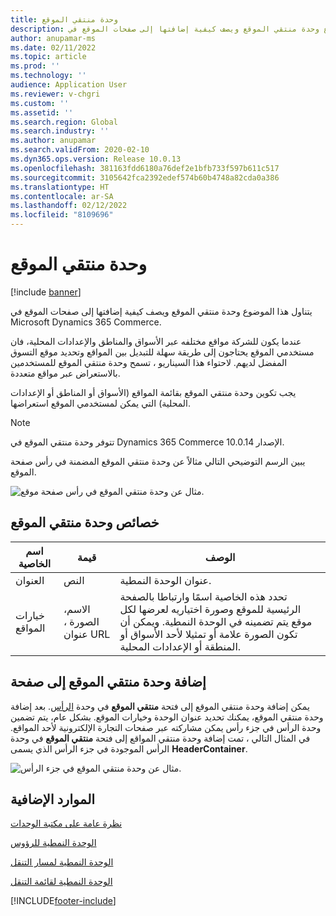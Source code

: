 ```yaml
---
title: وحدة منتقي الموقع
description: يتناول هذا الموضوع وحدة منتقي الموقع ويصف كيفية إضافتها إلى صفحات الموقع في Microsoft Dynamics 365 Commerce.
author: anupamar-ms
ms.date: 02/11/2022
ms.topic: article
ms.prod: ''
ms.technology: ''
audience: Application User
ms.reviewer: v-chgri
ms.custom: ''
ms.assetid: ''
ms.search.region: Global
ms.search.industry: ''
ms.author: anupamar
ms.search.validFrom: 2020-02-10
ms.dyn365.ops.version: Release 10.0.13
ms.openlocfilehash: 381163fdd6180a76def2e1bfb733f597b611c517
ms.sourcegitcommit: 3105642fca2392edef574b60b4748a82cda0a386
ms.translationtype: HT
ms.contentlocale: ar-SA
ms.lasthandoff: 02/12/2022
ms.locfileid: "8109696"
---
```

# <a name="site-picker-module"></a>وحدة منتقي الموقع

[!include [banner](includes/banner.md)]

يتناول هذا الموضوع وحدة منتقي الموقع ويصف كيفية إضافتها إلى صفحات الموقع في Microsoft Dynamics 365 Commerce.

عندما يكون للشركة مواقع مختلفه عبر الأسواق والمناطق والإعدادات المحلية، فان مستخدمي الموقع يحتاجون إلى طريقة سهلة للتبديل بين المواقع وتحديد موقع التسوق المفضل لديهم. لاحتواء هذا السيناريو ، تسمح وحدة منتقي الموقع للمستخدمين بالاستعراض عبر مواقع متعددة.

يجب تكوين وحدة منتقي الموقع بقائمة المواقع (الأسواق أو المناطق أو الإعدادات المحلية) التي يمكن لمستخدمي الموقع استعراضها.

> [!NOTE]
> تتوفر وحدة منتقي الموقع في Dynamics 365 Commerce الإصدار 10.0.14.

يبين الرسم التوضيحي التالي مثالاً عن وحدة منتقي الموقع المضمنة في رأس صفحة الموقع.

![مثال عن وحدة منتقي الموقع في رأس صفحة موقع.](./media/ecommerce-sitepicker.PNG)

## <a name="site-picker-module-properties"></a>خصائص وحدة منتقي الموقع

| اسم الخاصية | قيمة                 | ‏‏الوصف‬ |
|---------------|-----------------------|-------------|
| العنوان‬       | النص                  | عنوان الوحدة النمطية. |
| خيارات المواقع  | الاسم، الصورة ، عنوان URL      | تحدد هذه الخاصية اسمًا وارتباطا بالصفحة الرئيسية للموقع وصورة اختياريه لعرضها لكل موقع يتم تضمينه في الوحدة النمطية. ويمكن أن تكون الصورة علامة أو تمثيلا لأحد الأسواق أو المنطقة أو الإعدادات المحلية. |

## <a name="add-a-site-picker-module-to-a-page"></a>إضافة وحدة منتقي الموقع إلى صفحة

يمكن إضافة وحدة منتقي الموقع إلى فتحة **منتقي الموقع** في وحدة [الرأس](author-header-module.md). بعد إضافة وحدة منتقي الموقع، يمكنك تحديد عنوان الوحدة وخيارات الموقع. بشكل عام، يتم تضمين وحدة الرأس في جزء رأس يمكن مشاركته عبر صفحات التجارة الإلكترونية لأحد المواقع. في المثال التالي ، تمت إضافة وحدة منتقي المواقع إلى فتحة **منتقي الموقع** في وحدة الرأس الموجودة في جزء الرأس الذي يسمى **HeaderContainer**.

![مثال عن وحدة منتقي الموقع في جزء الرأس.](./media/ecommerce-sitepicker-2.png)

## <a name="additional-resources"></a>الموارد الإضافية

[نظرة عامة على مكتبة الوحدات](starter-kit-overview.md)

[الوحدة النمطية للرؤوس](author-header-module.md)

[الوحدة النمطية لمسار التنقل](add-breadcrumb.md)

[الوحدة النمطية لقائمة التنقل](nav-menu-module.md)


[!INCLUDE[footer-include](../includes/footer-banner.md)]
